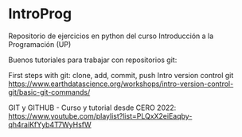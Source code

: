 # IntroProg
Repositorio de ejercicios en python del curso Introducción a la Programación (UP)



Buenos tutoriales para trabajar con repositorios git:

First steps with git: clone, add, commit, push Intro version control git
https://www.earthdatascience.org/workshops/intro-version-control-git/basic-git-commands/

GIT y GITHUB - Curso y tutorial desde CERO 2022:
https://www.youtube.com/playlist?list=PLQxX2eiEaqby-qh4raiKfYyb4T7WyHsfW
